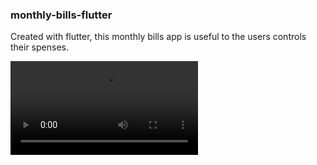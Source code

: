### monthly-bills-flutter
Created with flutter, this monthly bills app is useful to the users controls their spenses.

![example](./gifs/app-example.mp4)
